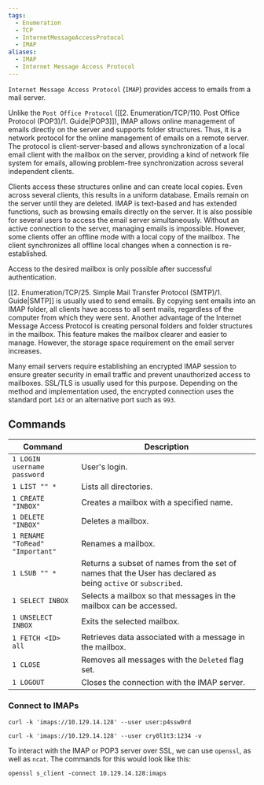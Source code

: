 ```yaml
---
tags:
  - Enumeration
  - TCP
  - InternetMessageAccessProtocol
  - IMAP
aliases:
  - IMAP
  - Internet Message Access Protocol
---
```

`Internet Message Access Protocol` (`IMAP`) provides access to emails from a mail server.

Unlike the `Post Office Protocol` ([[2. Enumeration/TCP/110. Post Office Protocol (POP3)/1. Guide|POP3]]), IMAP allows online management of emails directly on the server and supports folder structures. Thus, it is a network protocol for the online management of emails on a remote server. The protocol is client-server-based and allows synchronization of a local email client with the mailbox on the server, providing a kind of network file system for emails, allowing problem-free synchronization across several independent clients.

Clients access these structures online and can create local copies. Even across several clients, this results in a uniform database. Emails remain on the server until they are deleted. IMAP is text-based and has extended functions, such as browsing emails directly on the server. It is also possible for several users to access the email server simultaneously. Without an active connection to the server, managing emails is impossible. However, some clients offer an offline mode with a local copy of the mailbox. The client synchronizes all offline local changes when a connection is re-established.

Access to the desired mailbox is only possible after successful authentication.

[[2. Enumeration/TCP/25. Simple Mail Transfer Protocol (SMTP)/1. Guide|SMTP]] is usually used to send emails. By copying sent emails into an IMAP folder, all clients have access to all sent mails, regardless of the computer from which they were sent. Another advantage of the Internet Message Access Protocol is creating personal folders and folder structures in the mailbox. This feature makes the mailbox clearer and easier to manage. However, the storage space requirement on the email server increases.

Many email servers require establishing an encrypted IMAP session to ensure greater security in email traffic and prevent unauthorized access to mailboxes. SSL/TLS is usually used for this purpose. Depending on the method and implementation used, the encrypted connection uses the standard port `143` or an alternative port such as `993`.


## Commands 

| **Command**                     | **Description**                                                                                               |
| ------------------------------- | ------------------------------------------------------------------------------------------------------------- |
| `1 LOGIN username password`     | User's login.                                                                                                 |
| `1 LIST "" *`                   | Lists all directories.                                                                                        |
| `1 CREATE "INBOX"`              | Creates a mailbox with a specified name.                                                                      |
| `1 DELETE "INBOX"`              | Deletes a mailbox.                                                                                            |
| `1 RENAME "ToRead" "Important"` | Renames a mailbox.                                                                                            |
| `1 LSUB "" *`                   | Returns a subset of names from the set of names that the User has declared as being `active` or `subscribed`. |
| `1 SELECT INBOX`                | Selects a mailbox so that messages in the mailbox can be accessed.                                            |
| `1 UNSELECT INBOX`              | Exits the selected mailbox.                                                                                   |
| `1 FETCH <ID> all`              | Retrieves data associated with a message in the mailbox.                                                      |
| `1 CLOSE`                       | Removes all messages with the `Deleted` flag set.                                                             |
| `1 LOGOUT`                      | Closes the connection with the IMAP server.                                                                   |

### Connect to IMAPs

```shell-session
curl -k 'imaps://10.129.14.128' --user user:p4ssw0rd
```
```shell-session
curl -k 'imaps://10.129.14.128' --user cry0l1t3:1234 -v
```

To interact with the IMAP or POP3 server over SSL, we can use `openssl`, as well as `ncat`. The commands for this would look like this:

```shell-session
openssl s_client -connect 10.129.14.128:imaps
```